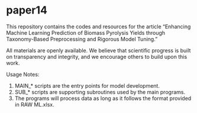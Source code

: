 # paper14
This repository contains the codes and resources for the article “Enhancing Machine Learning Prediction of Biomass Pyrolysis Yields through Taxonomy-Based Preprocessing and Rigorous Model Tuning.”

All materials are openly available. We believe that scientific progress is built on transparency and integrity, and we encourage others to build upon this work.

Usage Notes:
1. MAIN_* scripts are the entry points for model development.
2. SUB_* scripts are supporting subroutines used by the main programs.
3. The programs will process data as long as it follows the format provided in RAW ML.xlsx.
